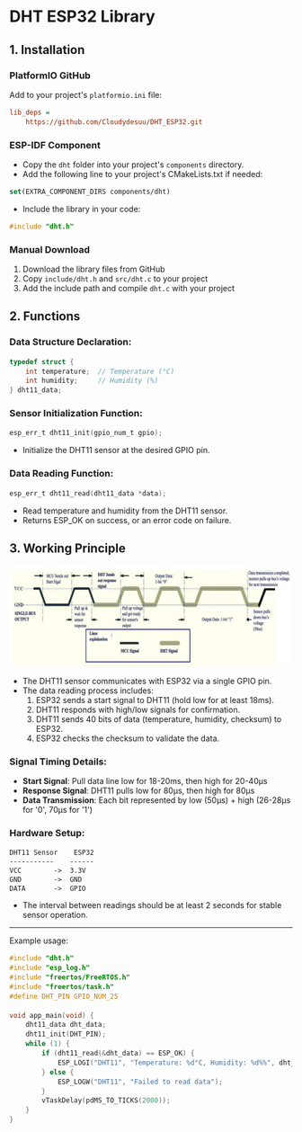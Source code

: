 # DHT ESP32 Library

## 1. Installation
### PlatformIO GitHub
Add to your project's `platformio.ini` file:
```ini
lib_deps = 
    https://github.com/Cloudydesuu/DHT_ESP32.git
```

### ESP-IDF Component
- Copy the `dht` folder into your project's `components` directory.
- Add the following line to your project's CMakeLists.txt if needed:
```cmake
set(EXTRA_COMPONENT_DIRS components/dht)
```
- Include the library in your code:
```c
#include "dht.h"
```

### Manual Download
1. Download the library files from GitHub
2. Copy `include/dht.h` and `src/dht.c` to your project
3. Add the include path and compile `dht.c` with your project

## 2. Functions

### Data Structure Declaration:
```c
typedef struct {
    int temperature;  // Temperature (°C)
    int humidity;     // Humidity (%)
} dht11_data;
```

### Sensor Initialization Function:
```c
esp_err_t dht11_init(gpio_num_t gpio);
```
- Initialize the DHT11 sensor at the desired GPIO pin.

### Data Reading Function:
```c
esp_err_t dht11_read(dht11_data *data);
```
- Read temperature and humidity from the DHT11 sensor.
- Returns ESP_OK on success, or an error code on failure.

## 3. Working Principle

![DHT11 Communication Protocol](docs/images/dht11_protocol.png)

- The DHT11 sensor communicates with ESP32 via a single GPIO pin.
- The data reading process includes:
    1. ESP32 sends a start signal to DHT11 (hold low for at least 18ms).
    2. DHT11 responds with high/low signals for confirmation.
    3. DHT11 sends 40 bits of data (temperature, humidity, checksum) to ESP32.
    4. ESP32 checks the checksum to validate the data.

### Signal Timing Details:
- **Start Signal**: Pull data line low for 18-20ms, then high for 20-40μs
- **Response Signal**: DHT11 pulls low for 80μs, then high for 80μs  
- **Data Transmission**: Each bit represented by low (50μs) + high (26-28μs for '0', 70μs for '1')

### Hardware Setup:
```
DHT11 Sensor    ESP32
-----------    ------
VCC        ->  3.3V
GND        ->  GND
DATA       ->  GPIO
```

- The interval between readings should be at least 2 seconds for stable sensor operation.

---

Example usage:
```c
#include "dht.h"
#include "esp_log.h"
#include "freertos/FreeRTOS.h"
#include "freertos/task.h"
#define DHT_PIN GPIO_NUM_25

void app_main(void) {
    dht11_data dht_data;
    dht11_init(DHT_PIN);
    while (1) {
        if (dht11_read(&dht_data) == ESP_OK) {
            ESP_LOGI("DHT11", "Temperature: %d°C, Humidity: %d%%", dht_data.temperature, dht_data.humidity);
        } else {
            ESP_LOGW("DHT11", "Failed to read data");
        }
        vTaskDelay(pdMS_TO_TICKS(2000));
    }
}
```
